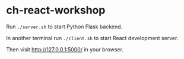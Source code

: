 # ch-react-workshop

Run  `./server.sh` to start Python Flask backend.

In another terminal run `./client.sh` to start React development server.

Then visit http://127.0.0.1:5000/ in your browser.
